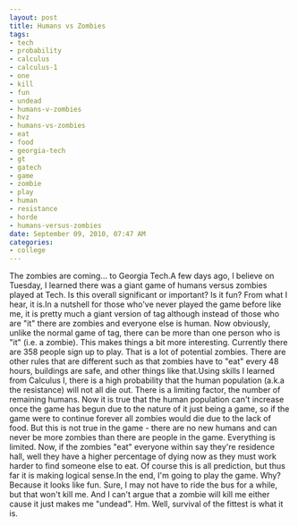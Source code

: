 ```yaml
--- 
layout: post
title: Humans vs Zombies
tags: 
- tech
- probability
- calculus
- calculus-1
- one
- kill
- fun
- undead
- humans-v-zombies
- hvz
- humans-vs-zombies
- eat
- food
- georgia-tech
- gt
- gatech
- game
- zombie
- play
- human
- resistance
- horde
- humans-versus-zombies
date: September 09, 2010, 07:47 AM
categories: 
- college
---
```

The zombies are coming... to Georgia Tech.A few days ago, I believe on Tuesday, I learned there was a giant game of humans versus zombies played at Tech. Is this overall significant or important? Is it fun? From what I hear, it is.In a nutshell for those who've never played the game before like me, it is pretty much a giant version of tag although instead of those who are "it" there are zombies and everyone else is human. Now obviously, unlike the normal game of tag, there can be more than one person who is "it" (i.e. a zombie). This makes things a bit more interesting. Currently there are 358 people sign up to play. That is a lot of potential zombies. There are other rules that are different such as that zombies have to "eat" every 48 hours, buildings are safe, and other things like that.Using skills I learned from Calculus I, there is a high probability that the human population (a.k.a the resistance) will not all die out. There is a limiting factor, the number of remaining humans. Now it is true that the human population can't increase once the game has begun due to the nature of it just being a game, so if the game were to continue forever all zombies would die due to the lack of food. But this is not true in the game - there are no new humans and can never be more zombies than there are people in the game. Everything is limited. Now, if the zombies "eat" everyone within say they're residence hall, well they have a higher percentage of dying now as they must work harder to find someone else to eat. Of course this is all prediction, but thus far it is making logical sense.In the end, I'm going to play the game. Why? Because it looks like fun. Sure, I may not have to ride the bus for a while, but that won't kill me. And I can't argue that a zombie will kill me either cause it just makes me "undead". Hm. Well, survival of the fittest is what it is.
